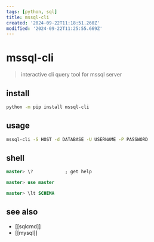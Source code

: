 ```yaml
---
tags: [python, sql]
title: mssql-cli
created: '2024-09-22T11:18:51.260Z'
modified: '2024-09-22T11:25:55.669Z'
---
```


# mssql-cli

>  interactive cli query tool for mssql server

## install

```sh
python -m pip install mssql-cli
```

## usage

```sh
mssql-cli -S HOST -d DATABASE -U USERNAME -P PASSWORD
```


## shell

```sql
master> \?            ; get help

master> use master

master> \lt SCHEMA
```

## see also

- [[sqlcmd]]
- [[mysql]]
